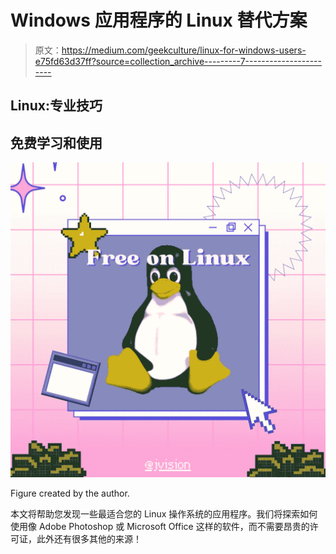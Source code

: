 # Windows 应用程序的 Linux 替代方案

> 原文：<https://medium.com/geekculture/linux-for-windows-users-e75fd63d37ff?source=collection_archive---------7----------------------->

## Linux:专业技巧

## 免费学习和使用

![](img/6ebd55a4ab1389c6f51c9a9eb47a05e7.png)

Figure created by the author.

本文将帮助您发现一些最适合您的 Linux 操作系统的应用程序。我们将探索如何使用像 Adobe Photoshop 或 Microsoft Office 这样的软件，而不需要昂贵的许可证，此外还有很多其他的来源！